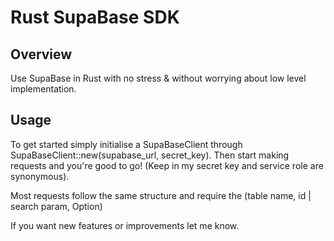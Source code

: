 # Rust SupaBase SDK

## Overview

Use SupaBase in Rust with no stress & without worrying about low level implementation.

## Usage

To get started simply initialise a SupaBaseClient through SupaBaseClient::new(supabase_url, secret_key). Then start making requests and you're good to go! (Keep in my secret key and service role are synonymous).

Most requests follow the same structure and require the (table name, id | search param, Option<body>)

If you want new features or improvements let me know.